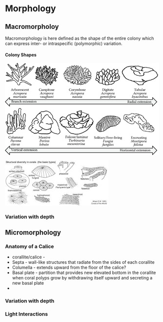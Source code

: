# Morphology

## Macromorpholoy

Macromorphology is here defined as the shape of the entire colony which can express inter- or intraspecific (polymorphic) variation.&#x20;

#### Colony Shapes

![](../.gitbook/assets/Major-growth-forms-of-scleractinian-corals-arranged-according-to-their-major-growth-axis.png)

![](<../.gitbook/assets/images (1).jpg>)

### Variation with depth&#x20;

## Micromorphology&#x20;

### Anatomy of a Calice&#x20;

* corallite/calice -
* Septa - wall-like structures that radiate from the sides of each corallite&#x20;
* Columella - extends upward from the floor of the calice?&#x20;
* Basal plate - partition that provides new elevated bottom in the corallite when coral polyps grow by withdrawing itself upward and secreting a new basal plate
*

### Variation with depth

### Light Interactions
